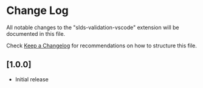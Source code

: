 # Change Log
All notable changes to the "slds-validation-vscode" extension will be documented in this file.

Check [Keep a Changelog](http://keepachangelog.com/) for recommendations on how to structure this file.

## [1.0.0]
- Initial release